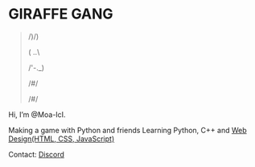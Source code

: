 # GIRAFFE GANG        

>   /)/)
> 
>  ( ..\
>  
>  /'-._)
>  
> /#/
>  
>/#/

Hi, I’m @Moa-IcI.

Making a game with Python and friends
Learning Python, C++ and [Web Design(HTML, CSS, JavaScript)](https://longnecksoftware.ch)

Contact:
[Discord](https://www.discord.com/channels/@994857480729411584)
